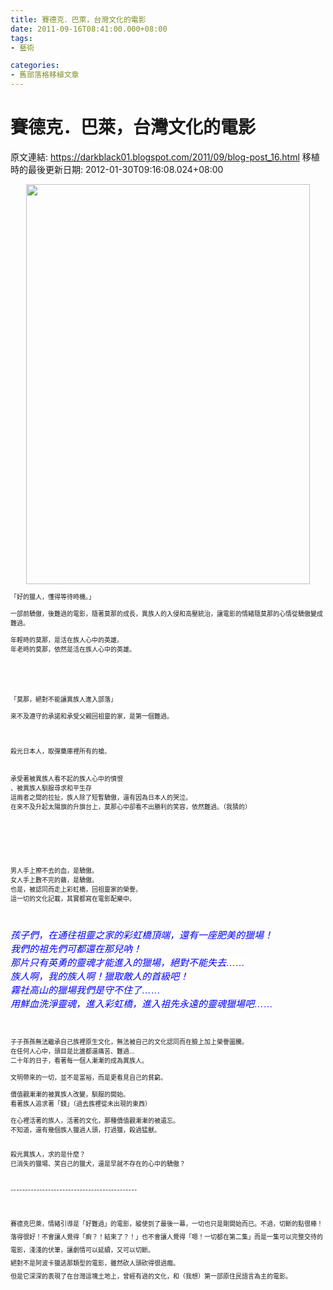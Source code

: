 ```yaml
---
title: 賽德克．巴萊，台灣文化的電影
date: 2011-09-16T08:41:00.000+08:00
tags: 
- 藝術

categories:
- 舊部落格移植文章
---
```


# 賽德克．巴萊，台灣文化的電影

原文連結: https://darkblack01.blogspot.com/2011/09/blog-post_16.html
移植時的最後更新日期: 2012-01-30T09:16:08.024+08:00

<div class="separator" style="clear: both; text-align: center;"><a href="http://upload.wikimedia.org/wikipedia/zh/5/59/Seediq_Bale_Poster.jpg" imageanchor="1" style="margin-left: 1em; margin-right: 1em;"><span class="Apple-style-span" style="font-size: x-small;"><img border="0" height="640" src="http://upload.wikimedia.org/wikipedia/zh/5/59/Seediq_Bale_Poster.jpg" width="454" /></span></a></div><div class="separator" style="clear: both; text-align: center;"><span class="Apple-style-span" style="font-size: x-small;"><br /></span></div><div class="separator" style="clear: both; text-align: left;"><span class="Apple-style-span" style="font-size: x-small;">「好的獵人，懂得等待時機。」</span></div><div class="separator" style="clear: both; text-align: left;"><span class="Apple-style-span" style="font-size: x-small;"><br /></span></div><div class="separator" style="clear: both; text-align: left;"><span class="Apple-style-span" style="font-size: x-small;">一部前驕傲，後難過的電影，隨著莫那的成長，異族人的入侵和高壓統治，讓電影的情緒隨莫那的心情從驕傲變成難過。</span></div><div class="separator" style="clear: both; text-align: left;"><span class="Apple-style-span" style="font-size: x-small;"><br /></span></div><div class="separator" style="clear: both; text-align: left;"><span class="Apple-style-span" style="font-size: x-small;">年輕時的莫那，是活在族人心中的英雄。</span></div><div class="separator" style="clear: both; text-align: left;"><span class="Apple-style-span" style="font-size: x-small;">年老時的莫那，依然是活在族人心中的英雄。</span></div><div class="separator" style="clear: both; text-align: left;"><span class="Apple-style-span" style="font-size: x-small;"></span></div><a name='more'></a><span class="Apple-style-span" style="font-size: x-small;"><br /></span><br /><div class="separator" style="clear: both; text-align: left;"><span class="Apple-style-span" style="font-size: x-small;"><br /></span></div><div class="separator" style="clear: both; text-align: left;"><span class="Apple-style-span" style="font-size: x-small;"><br /></span></div><div class="separator" style="clear: both; text-align: left;"><span class="Apple-style-span" style="font-size: x-small;"><br /></span></div><div class="separator" style="clear: both; text-align: left;"><span class="Apple-style-span" style="font-size: x-small;">「莫那，絕對不能讓異族人進入部落」</span></div><div class="separator" style="clear: both; text-align: left;"><span class="Apple-style-span" style="font-size: x-small;"><br /></span></div><div class="separator" style="clear: both; text-align: left;"><span class="Apple-style-span" style="font-size: x-small;">來不及遵守的承諾和承受父親回祖靈的家，是第一個難過。</span></div><div class="separator" style="clear: both; text-align: left;"><span class="Apple-style-span" style="font-size: x-small;"><br /></span></div><span class="Apple-style-span" style="font-size: x-small;"><br /></span><br /><span class="Apple-style-span" style="font-size: x-small;">殺光日本人，取彈藥庫裡所有的槍。</span><br /><span class="Apple-style-span" style="font-size: x-small;"><br /></span><br /><span class="Apple-style-span" style="font-size: x-small;">承受著被異族人看不起的族人心中的憤恨</span><br /><span class="Apple-style-span" style="font-size: x-small;">、被異族人馴服尋求和平生存</span><br /><span class="Apple-style-span" style="font-size: x-small;">這兩者之間的拉扯，族人除了短暫驕傲，還有因為日本人的哭泣。</span><br /><span class="Apple-style-span" style="font-size: x-small;">在來不及升起太陽旗的升旗台上，莫那心中卻看不出勝利的笑容，依然難過。（我猜的）</span><br /><span class="Apple-style-span" style="font-size: x-small;"><br /></span><br /><span class="Apple-style-span" style="font-size: x-small;"><br /></span><br /><span class="Apple-style-span" style="font-size: x-small;"><br /></span><br /><div class="separator" style="clear: both; text-align: left;"><span class="Apple-style-span" style="font-size: x-small;">男人手上擦不去的血，是驕傲。</span></div><div class="separator" style="clear: both; text-align: left;"><span class="Apple-style-span" style="font-size: x-small;">女人手上數不完的繭，是驕傲。</span></div><div class="separator" style="clear: both; text-align: left;"><span class="Apple-style-span" style="font-size: x-small;">也是，被認同而走上彩虹橋，回祖靈家的榮譽。</span></div><div class="separator" style="clear: both; text-align: left;"><span class="Apple-style-span" style="font-size: x-small;">這一切的文化記載，其實都寫在電影配樂中。</span></div><div><span class="Apple-style-span" style="font-size: x-small;"><br /></span></div><div><span class="Apple-style-span" style="font-size: x-small;"><br /></span><br /><span class="Apple-style-span" style="color: blue; font-size: x-small;"><span class="Apple-style-span" style="background-color: white; font-family: Arial; font-size: 15px; line-height: 22px;"><i>孩子們，在通往祖靈之家的彩虹橋頂端，還有一座肥美的獵場！</i></span></span><br /><span class="Apple-style-span" style="color: blue; font-size: x-small;"><span class="Apple-style-span" style="background-color: white; font-family: Arial; font-size: 15px; line-height: 22px;"><i>我們的祖先們可都還在那兒吶！</i></span></span><br /><span class="Apple-style-span" style="color: blue; font-size: x-small;"><span class="Apple-style-span" style="background-color: white; font-family: Arial; font-size: 15px; line-height: 22px;"><i>那片只有英勇的靈魂才能進入的獵場，絕對不能失去……</i></span></span><br /><span class="Apple-style-span" style="color: blue; font-size: x-small;"><span class="Apple-style-span" style="background-color: white; font-family: Arial; font-size: 15px; line-height: 22px;"><i>族人啊，我的族人啊！獵取敵人的首級吧！</i></span></span><br /><span class="Apple-style-span" style="color: blue; font-size: x-small;"><span class="Apple-style-span" style="background-color: white; font-family: Arial; font-size: 15px; line-height: 22px;"><i>霧社高山的獵場我們是守不住了……</i></span></span><br /><span class="Apple-style-span" style="color: blue; font-size: x-small;"><span class="Apple-style-span" style="background-color: white; font-family: Arial; font-size: 15px; line-height: 22px;"><i>用鮮血洗淨靈魂，進入彩虹橋，進入祖先永遠的靈魂獵場吧……</i></span></span><br /><span class="Apple-style-span" style="font-size: x-small;"><br /></span><br /><span class="Apple-style-span" style="font-size: x-small;"><br /></span></div><div><span class="Apple-style-span" style="font-size: x-small;">子子孫孫無法繼承自己族裡原生文化，無法被自己的文化認同而在臉上加上榮譽圖騰。</span></div><div><span class="Apple-style-span" style="font-size: x-small;">在任何人心中，頭目是比誰都還痛苦、難過...</span></div><div><span class="Apple-style-span" style="font-size: x-small;">二十年的日子，看著每一個人漸漸的成為異族人。</span></div><div><span class="Apple-style-span" style="font-size: x-small;"><br /></span></div><div><span class="Apple-style-span" style="font-size: x-small;">文明帶來的一切，並不是富裕，而是更看見自己的貧窮。</span></div><div><span class="Apple-style-span" style="font-size: x-small;"><br /></span></div><div><span class="Apple-style-span" style="font-size: x-small;">價值觀漸漸的被異族人改變，馴服的開始。</span></div><div><span class="Apple-style-span" style="font-size: x-small;">看著族人追求著「錢」（過去族裡從未出現的東西）</span></div><div><span class="Apple-style-span" style="font-size: x-small;"><br /></span></div><div><span class="Apple-style-span" style="font-size: x-small;">在心裡活著的族人，活著的文化，那種價值觀漸漸的被遺忘。</span></div><div><span class="Apple-style-span" style="font-size: x-small;">不知道，還有幾個族人獵過人頭，打過獵，殺過猛獸。</span></div><div><span class="Apple-style-span" style="font-size: x-small;"><br /></span></div><div><span class="Apple-style-span" style="font-size: x-small;"><br /></span></div><div><span class="Apple-style-span" style="font-size: x-small;">殺光異族人，求的是什麼？</span></div><div><span class="Apple-style-span" style="font-size: x-small;">已消失的獵場、笑自己的獵犬，還是早就不存在的心中的驕傲？</span></div><div><span class="Apple-style-span" style="font-size: x-small;"><br /></span><br /><span class="Apple-style-span" style="font-size: x-small;">--------------------------------------------</span><br /><span class="Apple-style-span" style="background-color: white; color: #333333; font-family: 'lucida grande', tahoma, verdana, arial, sans-serif; line-height: 18px;"><span class="Apple-style-span" style="font-size: x-small;"></span></span><br /><div style="line-height: 1.5em;"><span class="Apple-style-span" style="font-size: x-small;"><br /></span></div><div style="line-height: 1.5em;"><span class="Apple-style-span" style="font-size: x-small;">賽德克巴萊，情緒引導是「好難過」的電影，縱使到了最後一幕，一切也只是剛開始而已。不過，切斷的點很棒！落得很好！不會讓人覺得「痾？！結束了？！」也不會讓人覺得「嗯！一切都在第二集」而是一集可以完整交待的電影，淺淺的伏筆，讓劇情可以延續，又可以切斷。</span></div><div style="line-height: 1.5em;"><span class="Apple-style-span" style="font-size: x-small;">絕對不是阿波卡獵逃那類型的電影，雖然砍人頭砍得很過癮。</span></div><div style="line-height: 1.5em;"><span class="Apple-style-span" style="font-size: x-small;">但是它深深的表現了在台灣這塊土地上，曾經有過的文化，和（我想）第一部原住民語言為主的電影。</span></div><br /><span class="Apple-style-span" style="font-size: x-small;"><br /></span></div><div><span class="Apple-style-span" style="font-size: x-small;"><br /></span></div><div><span class="Apple-style-span" style="font-size: x-small;"><br /></span></div><div><span class="Apple-style-span" style="font-size: x-small;"><br /></span></div><div><span class="Apple-style-span" style="font-size: x-small;"><br /></span></div><div><span class="Apple-style-span" style="font-size: x-small;"><br /></span></div><div><span class="Apple-style-span" style="font-size: x-small;"><br /></span></div><div><span class="Apple-style-span" style="font-size: x-small;"><br /></span></div><div><br /></div>
